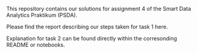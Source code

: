 This repository contains our solutions for assignment 4 of the Smart Data Analytics Praktikum (PSDA).

Please find the report describing our steps taken for task 1 here.

Explanation for task 2 can be found directly within the corresonding README or notebooks. 



